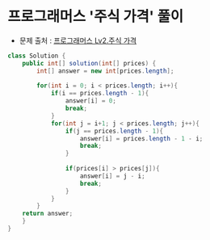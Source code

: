 # 프로그래머스 '주식 가격' 풀이

* 문제 출처 : [프로그래머스 Lv2.주식 가격](https://programmers.co.kr/learn/courses/30/lessons/42584)

```java
class Solution {
    public int[] solution(int[] prices) {
        int[] answer = new int[prices.length]; 
        
        for(int i = 0; i < prices.length; i++){
            if(i == prices.length - 1){
                answer[i] = 0;
                break;
            }
            for(int j = i+1; j < prices.length; j++){
                if(j == prices.length - 1){
                    answer[i] = prices.length - 1 - i;
                    break;
                }
                
                if(prices[i] > prices[j]){
                    answer[i] = j - i;
                    break;
                }
            }
        }
    return answer; 
    }
}
```

    
              